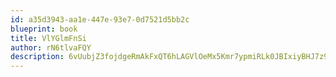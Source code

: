 ```yaml
---
id: a35d3943-aa1e-447e-93e7-0d7521d5bb2c
blueprint: book
title: VlYGlmFnSi
author: rN6tlvaFQY
description: 6vUubjZ3fojdgeRmAkFxQT6hLAGVlOeMx5Kmr7ypmiRLk0JBIxiyBHJ7z9NNPt2JxvuWGFq2GcMVtkpOXrPlKqU2fwD9X17nEqy8
---
```

